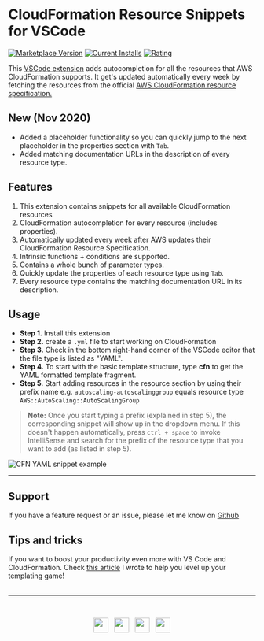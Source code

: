 # CloudFormation Resource Snippets for VSCode

[![Marketplace Version](https://vsmarketplacebadge.apphb.com/version/dsteenman.cloudformation-yaml-snippets.svg 'Current Release')](https://marketplace.visualstudio.com/items?itemName=dsteenman.cloudformation-yaml-snippets)
[![Current Installs](https://vsmarketplacebadge.apphb.com/installs-short/dsteenman.cloudformation-yaml-snippets.svg 'Currently Installed')](https://marketplace.visualstudio.com/items?itemName=dsteenman.cloudformation-yaml-snippets)
[![Rating](https://vsmarketplacebadge.apphb.com/rating-star/dsteenman.cloudformation-yaml-snippets.svg)](https://marketplace.visualstudio.com/items?itemName=dsteenman.cloudformation-yaml-snippets)

This [VSCode extension](https://marketplace.visualstudio.com/items?itemName=dsteenman.cloudformation-yaml-snippets) adds autocompletion for all the resources that AWS CloudFormation supports. It get's updated automatically every week by fetching the resources from the official [AWS CloudFormation resource specification.](https://docs.aws.amazon.com/AWSCloudFormation/latest/UserGuide/cfn-resource-specification.html)

## New (Nov 2020)

* Added a placeholder functionality so you can quickly jump to the next placeholder in the properties section with `Tab`.
* Added matching documentation URLs in the description of every resource type.

## Features

1. This extension contains snippets for all available CloudFormation resources
2. CloudFormation autocompletion for every resource (includes properties).
3. Automatically updated every week after AWS updates their CloudFormation Resource Specification.
4. Intrinsic functions + conditions are supported.
5. Contains a whole bunch of parameter types.
6. Quickly update the properties of each resource type using `Tab`.
7. Every resource type contains the matching documentation URL in its description.

## Usage

* **Step 1.** Install this extension
* **Step 2.** create a `.yml` file to start working on CloudFormation
* **Step 3.** Check in the bottom right-hand corner of the VSCode editor that the file type is listed as "YAML".
* **Step 4.** To start with the basic template structure, type **cfn** to get the YAML formatted template fragment.
* **Step 5.** Start adding resources in the resource section by using their prefix name e.g. ```autoscaling-autoscalinggroup``` equals resource type ```AWS::AutoScaling::AutoScalingGroup```

> **Note:** Once you start typing a prefix (explained in step 5), the corresponding snippet will show up in the dropdown menu. If this doesn't happen automatically, press `ctrl + space` to invoke IntelliSense and search for the prefix of the resource type that you want to add (as listed in step 5).

![CFN YAML snippet example](https://raw.githubusercontent.com/dsteenman/cloudformation-yaml-snippets/main/images/cfn-yaml-snippet-example.gif)

---

## Support

If you have a feature request or an issue, please let me know on [Github](https://github.com/dsteenman/cloudformation-yaml-snippets/issues)

## Tips and tricks

 If you want to boost your productivity even more with VS Code and CloudFormation. Check [this article](https://dannys.cloud/level-up-cloudformation-with-vs-code) I wrote to help you level up your templating game!
<br>
<br>

---
<br>

 <p align='center'>
 <a href="https://dannys.cloud"><img height="30" src="https://raw.githubusercontent.com/dsteenman/cloudformation-yaml-snippets/main/icon/homepage.png"></a>&nbsp;&nbsp;
<a href="https://dev.to/dsteenman"><img height="30" src="https://raw.githubusercontent.com/dsteenman/cloudformation-yaml-snippets/main/icon/devto.png"></a>&nbsp;&nbsp;
<a href="https://twitter.com/dannysteenman"><img height="30" src="https://raw.githubusercontent.com/dsteenman/cloudformation-yaml-snippets/main/icon/twitter.png"></a>&nbsp;&nbsp;
<a href="https://www.linkedin.com/in/dannysteenman/"><img height="30" src="https://raw.githubusercontent.com/dsteenman/cloudformation-yaml-snippets/main/icon/linkedin.png"></a>
</p>
